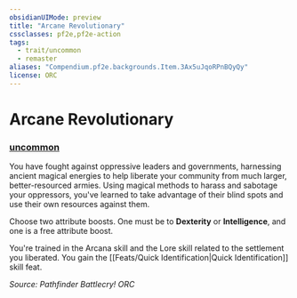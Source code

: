 ```yaml
---
obsidianUIMode: preview
title: "Arcane Revolutionary"
cssclasses: pf2e,pf2e-action
tags:
  - trait/uncommon
  - remaster
aliases: "Compendium.pf2e.backgrounds.Item.3Ax5uJqoRPnBQyQy"
license: ORC
---
```

# Arcane Revolutionary

### [uncommon](uncommon "Uncommon Rarity Trait")






You have fought against oppressive leaders and governments, harnessing ancient magical energies to help liberate your community from much larger, better-resourced armies. Using magical methods to harass and sabotage your oppressors, you've learned to take advantage of their blind spots and use their own resources against them.

Choose two attribute boosts. One must be to **Dexterity** or **Intelligence**, and one is a free attribute boost.

You're trained in the Arcana skill and the Lore skill related to the settlement you liberated. You gain the [[Feats/Quick Identification|Quick Identification]] skill feat.

*Source: Pathfinder Battlecry!*
*ORC*